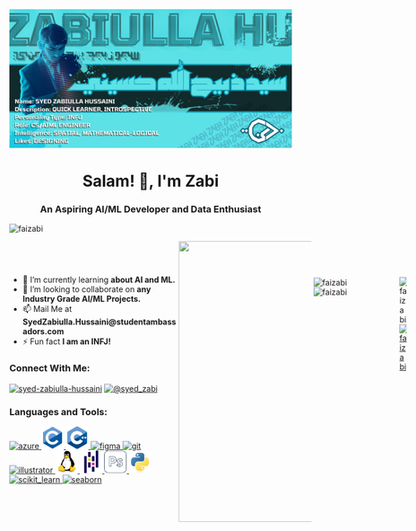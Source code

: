 <div align="center"> <img src="https://github.com/faizabi/faizabi/blob/main/cover.png?raw=true"> </div>
<h1 align="center">Salam! 👋, I'm Zabi</h1>
<h3 align="center">An Aspiring AI/ML Developer and Data Enthusiast</h3>

<p align="left"> <img src="https://komarev.com/ghpvc/?username=faizabi&label=Profile%20views&color=0e75b6&style=flat" alt="faizabi" /> </p>



<div style="display: flex; justify-content: space-between;">
  <div style="width: 60%;">
    <ul class="points" style="margin-top: 60px;">
      <li> 🌱 I’m currently learning <strong>about AI and ML.</strong>
      <li> 👯 I’m looking to collaborate on <strong>any Industry Grade AI/ML Projects.</strong>
      <li> 📫 Mail Me at <strong>SyedZabiulla.Hussaini@studentambassadors.com</strong>
      <li> ⚡ Fun fact <strong>I am an INFJ!</strong>
    </ul>
    <h3> Connect With Me:</h3>
    <p class="icons"> <a href="https://linkedin.com/in/syed-zabiulla-hussaini" target="blank"><img align="center" src="https://raw.githubusercontent.com/rahuldkjain/github-profile-readme-generator/master/src/images/icons/Social/linked-in-alt.svg" alt="syed-zabiulla-hussaini" height="30" width="40" /></a>
    <a href="https://medium.com/@syed_zabi" target="blank"><img align="center" src="https://raw.githubusercontent.com/rahuldkjain/github-profile-readme-generator/master/src/images/icons/Social/medium.svg" alt="@syed_zabi" height="30" width="40" /></a></p>
    <h3> Languages and Tools: </h3>
    <p class="logos"><a href="https://azure.microsoft.com/en-in/" target="_blank" rel="noreferrer"> <img src="https://www.vectorlogo.zone/logos/microsoft_azure/microsoft_azure-icon.svg" alt="azure" width="40" height="40"/> </a> <a href="https://www.cprogramming.com/" target="_blank" rel="noreferrer"> <img src="https://raw.githubusercontent.com/devicons/devicon/master/icons/c/c-original.svg" alt="c" width="40" height="40"/> </a> <a href="https://www.w3schools.com/cpp/" target="_blank" rel="noreferrer"> <img src="https://raw.githubusercontent.com/devicons/devicon/master/icons/cplusplus/cplusplus-original.svg" alt="cplusplus" width="40" height="40"/> </a> <a href="https://www.figma.com/" target="_blank" rel="noreferrer"> <img src="https://www.vectorlogo.zone/logos/figma/figma-icon.svg" alt="figma" width="40" height="40"/> </a> <a href="https://git-scm.com/" target="_blank" rel="noreferrer"> <img src="https://www.vectorlogo.zone/logos/git-scm/git-scm-icon.svg" alt="git" width="40" height="40"/> </a> <a href="https://www.adobe.com/in/products/illustrator.html" target="_blank" rel="noreferrer"> <img src="https://www.vectorlogo.zone/logos/adobe_illustrator/adobe_illustrator-icon.svg" alt="illustrator" width="40" height="40"/> </a> <a href="https://www.linux.org/" target="_blank" rel="noreferrer"> <img src="https://raw.githubusercontent.com/devicons/devicon/master/icons/linux/linux-original.svg" alt="linux" width="40" height="40"/> </a> <a href="https://pandas.pydata.org/" target="_blank" rel="noreferrer"> <img src="https://raw.githubusercontent.com/devicons/devicon/2ae2a900d2f041da66e950e4d48052658d850630/icons/pandas/pandas-original.svg" alt="pandas" width="40" height="40"/> </a> <a href="https://www.photoshop.com/en" target="_blank" rel="noreferrer"> <img src="https://raw.githubusercontent.com/devicons/devicon/master/icons/photoshop/photoshop-line.svg" alt="photoshop" width="40" height="40"/> </a> <a href="https://www.python.org" target="_blank" rel="noreferrer"> <img src="https://raw.githubusercontent.com/devicons/devicon/master/icons/python/python-original.svg" alt="python" width="40" height="40"/> </a> <a href="https://scikit-learn.org/" target="_blank" rel="noreferrer"> <img src="https://upload.wikimedia.org/wikipedia/commons/0/05/Scikit_learn_logo_small.svg" alt="scikit_learn" width="40" height="40"/> </a> <a href="https://seaborn.pydata.org/" target="_blank" rel="noreferrer"> <img src="https://seaborn.pydata.org/_images/logo-mark-lightbg.svg" alt="seaborn" width="40" height="40"/> </a> </p>
  </div>
  



<div style="display: flex; justify-coontent: space-between;">
  <div style="width: 60%;">
    <img src="https://i.postimg.cc/ydp8V9sW/pixai-1739957946177463946-1.png" width="350" height="500">
  </div>
  <div style="width 50%;">
    <p class="stats" style="margin-top: 65px;"> <img align="right" src="https://github-readme-stats.vercel.app/api/top-langs?username=faizabi&show_icons=true&locale=en&layout=compact" alt="faizabi" /></p>
    <p>&nbsp;<img align="right" src="https://github-readme-stats.vercel.app/api?username=faizabi&show_icons=true&locale=en" alt="faizabi" /></p>
  </div>
</div>
<div style="display: flex; justify-content: space-between; align-items: flex-start; margin-top: 50px;">
  <div style="width: 30%;">
    <p><img align="left" src="https://github-readme-streak-stats.herokuapp.com/?user=faizabi&" alt="faizabi" /></p>
    <p align="left"> <a href="https://github.com/ryo-ma/github-profile-trophy"><img src="https://github-profile-trophy.vercel.app/?username=faizabi" alt="faizabi" /></a> </p>
  </div>
  
</div> 

<div align="center" style="margin-top: 20px;">
  <img src="https://i.postimg.cc/pTGg9J9b/pixai-1740113105346j3346m83-1.png" width="350" height="500">
</div>
<div align="center" style="margin-top: 20px; font-weight: bold; font-size: 65px;">
  <p> THE END </p>
</div>
